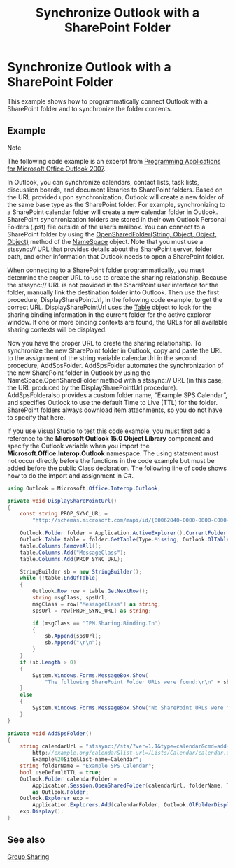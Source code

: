 ﻿---
title: 'Synchronize Outlook with a SharePoint Folder'
TOCTitle: 'Synchronize Outlook with a SharePoint Folder'
ms:assetid: fecb04ab-39c6-43e1-9a21-12ecb29d94fb
ms:mtpsurl: https://msdn.microsoft.com/en-us/library/Ff424483(v=office.15)
ms:contentKeyID: 55119853
ms.date: 07/24/2014
mtps_version: v=office.15


---

# Synchronize Outlook with a SharePoint Folder

This example shows how to programmatically connect Outlook with a SharePoint folder and to synchronize the folder contents.

## Example

> [!NOTE] 
> The following code example is an excerpt from [Programming Applications for Microsoft Office Outlook 2007](https://www.amazon.com/gp/product/0735622493?ie=UTF8&tag=msmsdn-20&linkCode=as2&camp=1789&creative=9325&creativeASIN=0735622493).

In Outlook, you can synchronize calendars, contact lists, task lists, discussion boards, and document libraries to SharePoint folders. Based on the URL provided upon synchronization, Outlook will create a new folder of the same base type as the SharePoint folder. For example, synchronizing to a SharePoint calendar folder will create a new calendar folder in Outlook. SharePoint synchronization folders are stored in their own Outlook Personal Folders (.pst) file outside of the user’s mailbox. You can connect to a SharePoint folder by using the [OpenSharedFolder(String, Object, Object, Object)](https://msdn.microsoft.com/en-us/library/bb610157\(v=office.15\)) method of the [NameSpace](https://msdn.microsoft.com/en-us/library/bb645857\(v=office.15\)) object. Note that you must use a stssync:// URL that provides details about the SharePoint server, folder path, and other information that Outlook needs to open a SharePoint folder.

When connecting to a SharePoint folder programmatically, you must determine the proper URL to use to create the sharing relationship. Because the stssync:// URL is not provided in the SharePoint user interface for the folder, manually link the destination folder into Outlook. Then use the first procedure, DisplaySharePointUrl, in the following code example, to get the correct URL. DisplaySharePointUrl uses the [Table](https://msdn.microsoft.com/en-us/library/bb652856\(v=office.15\)) object to look for the sharing binding information in the current folder for the active explorer window. If one or more binding contexts are found, the URLs for all available sharing contexts will be displayed.

Now you have the proper URL to create the sharing relationship. To synchronize the new SharePoint folder in Outlook, copy and paste the URL to the assignment of the string variable calendarUrl in the second procedure, AddSpsFolder. AddSpsFolder automates the synchronization of the new SharePoint folder in Outlook by using the NameSpace.OpenSharedFolder method with a stssync:// URL (in this case, the URL produced by the DisplaySharePointUrl procedure). AddSpsFolderalso provides a custom folder name, “Example SPS Calendar”, and specifies Outlook to use the default Time to Live (TTL) for the folder. SharePoint folders always download item attachments, so you do not have to specify that here.

If you use Visual Studio to test this code example, you must first add a reference to the **Microsoft Outlook 15.0 Object Library** component and specify the Outlook variable when you import the **Microsoft.Office.Interop.Outlook** namespace. The using statement must not occur directly before the functions in the code example but must be added before the public Class declaration. The following line of code shows how to do the import and assignment in C\#.

```csharp
using Outlook = Microsoft.Office.Interop.Outlook;
```

```csharp
private void DisplaySharePointUrl()
{
    const string PROP_SYNC_URL = 
        "http://schemas.microsoft.com/mapi/id/{00062040-0000-0000-C000-000000000046}/8A24001E";

    Outlook.Folder folder = Application.ActiveExplorer().CurrentFolder as Outlook.Folder;
    Outlook.Table table = folder.GetTable(Type.Missing, Outlook.OlTableContents.olHiddenItems);
    table.Columns.RemoveAll();
    table.Columns.Add("MessageClass");
    table.Columns.Add(PROP_SYNC_URL);

    StringBuilder sb = new StringBuilder();
    while (!table.EndOfTable)
    {
        Outlook.Row row = table.GetNextRow();
        string msgClass, spsUrl;
        msgClass = row["MessageClass"] as string;
        spsUrl = row[PROP_SYNC_URL] as string;

        if (msgClass == "IPM.Sharing.Binding.In")
        {
            sb.Append(spsUrl);
            sb.Append("\r\n");
        }
    }
    if (sb.Length > 0)
    {
        System.Windows.Forms.MessageBox.Show(
            "The following SharePoint Folder URLs were found:\r\n" + sb.ToString());
    }
    else
    {
        System.Windows.Forms.MessageBox.Show("No SharePoint URLs were found in this folder.");
    }
}

private void AddSpsFolder()
{
    string calendarUrl = "stssync://sts/?ver=1.1&type=calendar&cmd=add-folder&base-url=
        http://example.org/calendar&list-url=/Lists/Calendar/calendar.aspx&guid=&site-name=
        Example%20Site&list-name=Calendar";
    string folderName = "Example SPS Calendar";
    bool useDefaultTTL = true;
    Outlook.Folder calendarFolder =
        Application.Session.OpenSharedFolder(calendarUrl, folderName, Type.Missing, useDefaultTTL) 
        as Outlook.Folder;
    Outlook.Explorer exp =
        Application.Explorers.Add(calendarFolder, Outlook.OlFolderDisplayMode.olFolderDisplayNormal);
    exp.Display();
}
```

## See also



[Group Sharing](group-sharing.md)

